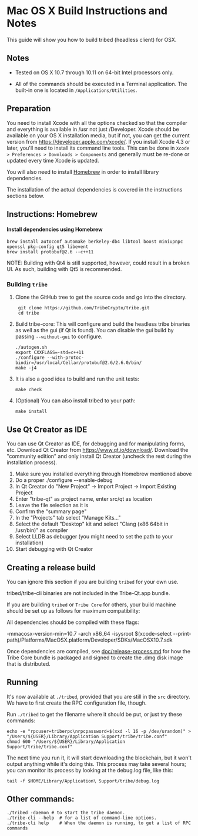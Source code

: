 Mac OS X Build Instructions and Notes
====================================
This guide will show you how to build tribed (headless client) for OSX.

Notes
-----

* Tested on OS X 10.7 through 10.11 on 64-bit Intel processors only.

* All of the commands should be executed in a Terminal application. The
built-in one is located in `/Applications/Utilities`.

Preparation
-----------

You need to install Xcode with all the options checked so that the compiler
and everything is available in /usr not just /Developer. Xcode should be
available on your OS X installation media, but if not, you can get the
current version from https://developer.apple.com/xcode/. If you install
Xcode 4.3 or later, you'll need to install its command line tools. This can
be done in `Xcode > Preferences > Downloads > Components` and generally must
be re-done or updated every time Xcode is updated.

You will also need to install [Homebrew](http://brew.sh) in order to install library
dependencies.

The installation of the actual dependencies is covered in the instructions
sections below.

Instructions: Homebrew
----------------------

#### Install dependencies using Homebrew

    brew install autoconf automake berkeley-db4 libtool boost miniupnpc openssl pkg-config qt5 libevent
    brew install protobuf@2.6 --c++11

NOTE: Building with Qt4 is still supported, however, could result in a broken UI. As such, building with Qt5 is recommended.

### Building `tribe`

1. Clone the GitHub tree to get the source code and go into the directory.

        git clone https://github.com/TribeCrypto/tribe.git
        cd tribe

2.  Build tribe-core:
    This will configure and build the headless tribe binaries as well as the gui (if Qt is found).
    You can disable the gui build by passing `--without-gui` to configure.

        ./autogen.sh
        export CXXFLAGS=-std=c++11
        ./configure --with-protoc-bindir=/usr/local/Cellar/protobuf@2.6/2.6.0/bin/
        make -j4

3.  It is also a good idea to build and run the unit tests:

        make check

4.  (Optional) You can also install tribed to your path:

        make install

Use Qt Creator as IDE
------------------------
You can use Qt Creator as IDE, for debugging and for manipulating forms, etc.
Download Qt Creator from https://www.qt.io/download/. Download the "community edition" and only install Qt Creator (uncheck the rest during the installation process).

1. Make sure you installed everything through Homebrew mentioned above
2. Do a proper ./configure --enable-debug
3. In Qt Creator do "New Project" -> Import Project -> Import Existing Project
4. Enter "tribe-qt" as project name, enter src/qt as location
5. Leave the file selection as it is
6. Confirm the "summary page"
7. In the "Projects" tab select "Manage Kits..."
8. Select the default "Desktop" kit and select "Clang (x86 64bit in /usr/bin)" as compiler
9. Select LLDB as debugger (you might need to set the path to your installation)
10. Start debugging with Qt Creator

Creating a release build
------------------------
You can ignore this section if you are building `tribed` for your own use.

tribed/tribe-cli binaries are not included in the Tribe-Qt.app bundle.

If you are building `tribed` or `Tribe Core` for others, your build machine should be set up
as follows for maximum compatibility:

All dependencies should be compiled with these flags:

 -mmacosx-version-min=10.7
 -arch x86_64
 -isysroot $(xcode-select --print-path)/Platforms/MacOSX.platform/Developer/SDKs/MacOSX10.7.sdk

Once dependencies are compiled, see [doc/release-process.md](release-process.md) for how the Tribe Core
bundle is packaged and signed to create the .dmg disk image that is distributed.

Running
-------

It's now available at `./tribed`, provided that you are still in the `src`
directory. We have to first create the RPC configuration file, though.

Run `./tribed` to get the filename where it should be put, or just try these
commands:

    echo -e "rpcuser=triberpc\nrpcpassword=$(xxd -l 16 -p /dev/urandom)" > "/Users/${USER}/Library/Application Support/tribe/tribe.conf"
    chmod 600 "/Users/${USER}/Library/Application Support/tribe/tribe.conf"

The next time you run it, it will start downloading the blockchain, but it won't
output anything while it's doing this. This process may take several hours;
you can monitor its process by looking at the debug.log file, like this:

    tail -f $HOME/Library/Application\ Support/tribe/debug.log

Other commands:
-------

    ./tribed -daemon # to start the tribe daemon.
    ./tribe-cli --help  # for a list of command-line options.
    ./tribe-cli help    # When the daemon is running, to get a list of RPC commands
